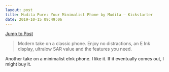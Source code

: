 ```yaml
---
layout: post
title: Mudita Pure: Your Minimalist Phone by Mudita — Kickstarter
date: 2019-10-15 09:49:06
---
```

[Jump to Post](https://www.kickstarter.com/projects/mudita/mudita-pure-your-minimalist-phone)

> Modern take on a classic phone. Enjoy no distractions, an E Ink display, ultralow SAR value and the features you need.

Another take on a minimalist eInk phone. I like it. If it eventually comes out, I might buy it. 